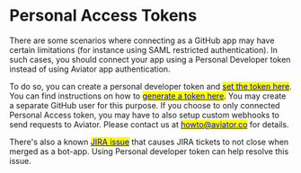 # Personal Access Tokens

There are some scenarios where connecting as a GitHub app may have certain limitations (for instance using SAML restricted authentication). In such cases, you should connect your app using a Personal Developer token instead of using Aviator app authentication.

To do so, you can create a personal developer token and [<mark style="color:blue;">set the token here</mark>](https://mergequeue.com/github/auth/dev\_token). You can find instructions on how to [<mark style="color:blue;">generate a token here</mark>](https://docs.github.com/en/github/authenticating-to-github/creating-a-personal-access-token)<mark style="color:blue;">.</mark> You may create a separate GitHub user for this purpose. If you choose to only connected Personal Access token, you may have to also setup custom webhooks to send requests  to Aviator. Please contact us at [<mark style="color:blue;">howto@aviator.co</mark>](mailto:howto@aviator.co) for details.

There's also a known [<mark style="color:blue;">JIRA issue</mark>](https://github.com/integrations/jira/pull/403) that causes JIRA tickets to not close when merged as a bot-app. Using Personal developer token can help resolve this issue.
